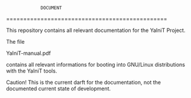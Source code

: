                  DOCUMENT
===============================================

This repository contains all relevant documentation for
the YaIniT Project.

The file 

YaIniT-manual.pdf 

contains all relevant informations
for booting into GNU/Linux distributions with the YaIniT tools.

Caution!  This is the current darft for the documentation, not the
documented current state of development.

